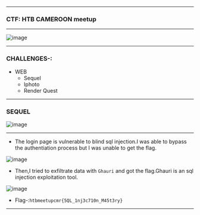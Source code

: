 ----------------

### CTF: HTB CAMEROON meetup

-----------------

![image](https://github.com/user-attachments/assets/8e7789d6-7573-4859-bdb7-6712e3c774e9)

-----------------

### CHALLENGES-:

- WEB
  - Sequel
  - Iphoto
  - Render Quest

-----------------

### SEQUEL

![image](https://github.com/user-attachments/assets/8f33e837-cb07-496a-9c3d-1e153d1d68b6)

-----------------

- The login page is vulnerable to blind sql injection.I was able to bypass the authentiation process but I was unable to get the flag.

![image](https://github.com/user-attachments/assets/77c9a634-f80e-4b06-8762-8b558686c6f4)

- Then,I tried to exfiltrate data with `Ghauri` and got the flag.Ghauri is an sql injection exploitation tool.

![image](https://github.com/user-attachments/assets/bdaba21a-ff03-4817-8959-b09b4ebb6e63)

- Flag-:```htbmeetupcmr{5QL_1nj3c710n_M45t3ry}```

-----------------



